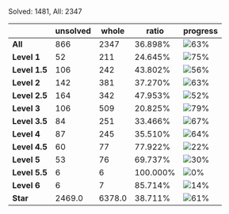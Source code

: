 Solved: 1481, All: 2347

| |unsolved|whole|ratio|progress|
|----|----|----|----|----|
|**All**| 866 | 2347 | 36.898%| ![63%](https://progress-bar.dev/63?title=All) |
|**Level 1**| 52 | 211 | 24.645%| ![75%](https://progress-bar.dev/75?title=Level+1++)|
|**Level 1.5**| 106 | 242 | 43.802%| ![56%](https://progress-bar.dev/56?title=Level+1.5)|
|**Level 2**| 142 | 381 | 37.270%| ![63%](https://progress-bar.dev/63?title=Level+2++)|
|**Level 2.5**| 164 | 342 | 47.953%| ![52%](https://progress-bar.dev/52?title=Level+2.5)|
|**Level 3**| 106 | 509 | 20.825%| ![79%](https://progress-bar.dev/79?title=Level+3++)|
|**Level 3.5**| 84 | 251 | 33.466%| ![67%](https://progress-bar.dev/67?title=Level+3.5)|
|**Level 4**| 87 | 245 | 35.510%| ![64%](https://progress-bar.dev/64?title=Level+4++)|
|**Level 4.5**| 60 | 77 | 77.922%| ![22%](https://progress-bar.dev/22?title=Level+4.5)|
|**Level 5**| 53 | 76 | 69.737%| ![30%](https://progress-bar.dev/30?title=Level+5++)|
|**Level 5.5**| 6 | 6 | 100.000%| ![0%](https://progress-bar.dev/0?title=Level+5.5)|
|**Level 6**| 6 | 7 | 85.714%| ![14%](https://progress-bar.dev/14?title=Level+6++)|
|**Star**|2469.0 | 6378.0 |38.711%| ![61%](https://progress-bar.dev/61?title=Star) |
